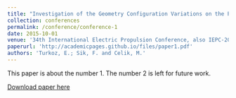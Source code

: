 ```yaml
---
title: "Investigation of the Geometry Configuration Variations on the Performance of Ion Thruster Grids with PIC-DSMC Simulations"
collection: conferences
permalink: /conference/conference-1
date: 2015-10-01
venue: '34th International Electric Propulsion Conference, also IEPC-2015-218'
paperurl: 'http://academicpages.github.io/files/paper1.pdf'
authors: 'Turkoz, E.; Sik, F. and Celik, M.'
---
```

This paper is about the number 1. The number 2 is left for future work.

[Download paper here](http://academicpages.github.io/files/paper1.pdf)